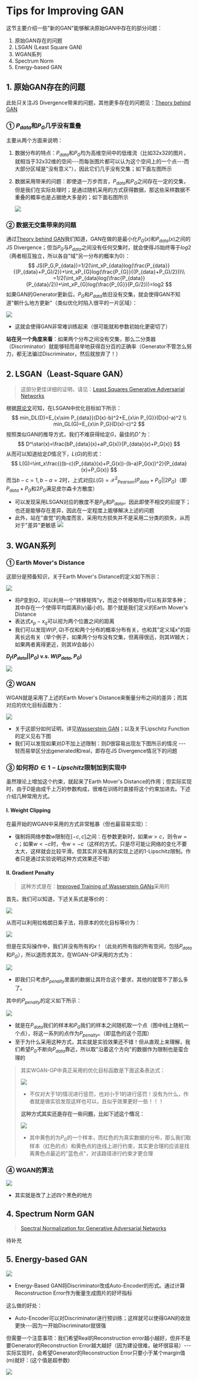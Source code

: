 # Tips for Improving GAN

这节主要介绍一些"新的GAN"能够解决原始GAN中存在的部分问题：

1. 原始GAN存在的问题
2. LSGAN (Least Square GAN)
3. WGAN系列
4. Spectrum Norm
5. Energy-based GAN

## 1. 原始GAN存在的问题

此处只关注JS Divergence带来的问题，其他更多存在的问题见：[Theory behind GAN](ch7_4.md)

### ① $P_{data}$和$P_G$几乎没有重叠 

主要从两个方面来说明：

1. 数据分布的特点：$P_{data}$和$P_G$均为高维空间中的低维流（比如32x32的图片，就相当于32x32维的空间---而每张图片都可以认为这个空间上的一个点---而大部分区域是"没有意义"），因此它们几乎没有交集；如下面左图所示

2. 数据采用带来的问题：即使退一万步而言，$P_{data}$和$P_{G}$之间存在一定的交集，但是我们在实际处理时；是通过随机采用的方式获得数据，那这些采样数据不重叠的概率也是占据绝大多是的；如下面右图所示

   ![](png/b1.png)

### ② 数据无交集带来的问题

通过[Theory behind GAN](./ch7_4.md)我们知道，GAN在做的是最小化$P_G(x)$和$P_{data}(x)$之间的JS Divergence；但当$P_G$与$P_{data}$之间没有任何交集时，就会使得JS始终等于$log2$（两者相互独立，所以各自"域"另一分布的概率为0）：
$$
JS(P_G,P_{data})=1/2(\int_xP_{data}log(\frac{P_{data}}{(P_{data}+P_G)/2})+\int_xP_{G}log(\frac{P_{G}}{(P_{data}+P_G)/2}))\\
=1/2(\int_xP_{data}log(\frac{P_{data}}{P_{data}/2})+\int_xP_{G}log(\frac{P_{G}}{P_G/2}))=log2
$$
如果GAN的Generator更新后，$P_{G}$和$P_{data}$依旧没有交集，就会使得GAN不知道"朝什么地方更新"（类似优化时陷入很平的一片区域）：

![](png/b2.png)

- 这就会使得GAN非常难训练起来（很可能就和参数初始化更密切了）

**站在另一个角度来看**：如果两个分布之间没有交集，那么二分类器（Discriminator）就能够轻而易举地获得百分百的正确率（Generator不管怎么努力，都无法骗过Discriminator，然后就放弃了！）

## 2. LSGAN（Least-Square GAN）

> 这部分更佳详细的证明，请见：[Least Squares Generative Adversarial Networks](https://arxiv.org/abs/1611.04076v2)

根据[原论文](https://arxiv.org/abs/1611.04076v2)可知，在LSGAN中优化目标如下所示：
$$
min_DL(D)=E_{x\sim P_{data}}(D(x)-b)^2+E_{x\in P_{G}}(D(x)-a)^2 \\
min_GL(G)=E_{x\in P_G}(D(x)-c)^2
$$
按照类似GAN的推导方式，我们不难获得给定$G$，最佳的$D^\star$为：
$$
D^\star(x)=\frac{bP_{data}(x)+aP_G(x)}{P_{data}(x)+P_G(x)}
$$
从而可以知道给定$D$情况下，$L(G)$的形式：
$$
L(G)=\int_x\frac{((b-c)(P_{data}(x)+P_G(x))-(b-a)P_G(x))^2}{P_{data}(x)+P_G(x)}
$$
而当$b-c=1,b-a=2$时，上式对应$L(G)=\mathcal{X^2}_{Pearson}(P_{data}+P_G||2P_G)$（即$P_{data}+P_G$和$2P_G$满足皮尔森卡方散度）

- 可以发现采用LSGAN对应的散度不是$P_G$和$P_{data}$，因此即使不相交的前提下；也还是能够存在差异，因此在一定程度上能够解决上述的问题
- 此外，站在"直觉"的角度而言，采用均方损失并不是采用二分类的损失，从而对于"差异"更敏感
  ![](png/b3.png)

## 3. WGAN系列

### ① Earth Mover's Distance

这部分是预备知识，关于Earth Mover's Distance的定义如下所示：

![](png/b4.png)

- 将$P$变到$Q$，可以利用一个"转移矩阵"$\gamma$，而这个转移矩阵$\gamma$可以有非常多种；其中存在一个使得平均距离$B(\gamma)$最小的。那个就是我们定义的Earth Mover's Distance
- 表达式$x_p-x_q$可以视为两个位置之间的距离
- 我们可以发现$W(P,Q)$不仅和两个分布的概率分布有关，也和其"定义域$x$"的距离长远有关（举个例子，如果两个分布没有交集，但离得很远，则其$W$越大；如果两者离得更近，则其$W$会越小）

**$D_f(P_{data}||P_G)$ v.s. $W(P_{data}, P_G)$**

![](png/b5.png)

### ② WGAN

WGAN就是采用了上述的Earth Mover's Distance来衡量分布之间的差异；而其对应的优化目标函数为：

![](png/b6.png)

- 关于这部分如何证明，详见[Wasserstein GAN](https://arxiv.org/abs/1701.07875)；以及关于Lipschitz Function的定义见右下图
- 我们可以发现如果对$D$不加上述限制：则$D$很容易出现左下图所示的情况 --- 轻而易举区分出generated和real，即存在JS Divergence情况下的问题

### ③ 如何将$D\in 1-Lipschitz$限制加到实现中

虽然理论上增加这个约束，就起来了Earth Mover's Distance的作用；但实际实现时，由于$D$是由成千上万的参数构成，很难在训练时直接将这个约束加进去。下述介绍几种常用方式。

#### I. Weight Clipping

在最开始的WGAN中采用的方式非常粗暴（但也最容易实现）：

- 强制将网络参数$w$限制在$[-c,c]$之间：在参数更新时，如果$w>c$，则令$w=c$；如果$w<-c$时，令$w=-c$（这样的方式，只是尽可能让网络的变化不要太大，这样就会比较平滑。但其实并没有真的实现上述的1-Lipschitz限制。作者只是通过实验说明这种方式效果还不错）

#### II. Gradient Penalty

> 这种方式是在：[Improved Training of Wasserstein GANs](https://arxiv.org/pdf/1704.00028.pdf)采用的

首先，我们可以知道，下述关系式是等价的：

![](png/b7.png)

从而可以利用拉格朗日乘子法，将原本的优化目标等价为：

![](png/b8.png)

但是在实际操作中，我们并没有所有的$x$！（此处的所有指的所有空间，包括$P_{data}$和$P_G$），所以退而求其次，在WGAN-GP采用的方式为：

![](png/b9.png)

- 即我们只考虑$P_{penalty}$里面的数据让其符合这个要求，其他的就管不了那么多了。

其中的$P_{penalty}$的定义如下所示：

![](png/b10.png)

- 就是在$P_{data}$我们的样本和$P_G$我们的样本之间随机取一个点（图中线上随机一个点），将这一系列的点作为$P_{penalty}$。（即蓝色的这个范围）
- 至于为什么采用这种方式，其实就是实验效果还不错！但从直观上来理解，我们希望$P_G$不断向$P_{data}$靠近，所以取"沿着这个方向"的数据作为限制也是蛮合理的

> 其实WGAN-GP中真正采用的优化目标函数是下面这条表达式：
>
> ![](png/b11.png)
>
> - 不仅对大于1的情况进行惩罚，也对小于1的进行惩罚！没有为什么，作者就是做实验发现这样也可以，且似乎效果更好一些！！！
>
> **这种方式其实还是存在一些问题，比如下述这个情况：**
>
> ![](png/b12.png)
>
> - 其中黄色的为$P_G$的一个样本，而红色的为真实数据的分布，那么我们取样本（红色的点）和黄色点的连线上进行约束，其实更合理的应该是找离黄色点最近的"蓝色点"，对该路径进行约束才更合理

### ④ WGAN的算法

![](png/b13.png)

- 其实就是改了上述四个黑色的地方

## 4. Spectrum Norm GAN 

> [Spectral Normalization for Generative Adversarial Networks](https://openreview.net/pdf?id=B1QRgziT-)

待补充

## 5. Energy-based GAN

![](png/b14.png)

- Energy-Based GAN将Discriminator改成Auto-Encoder的形式。通过计算Reconstruction Error作为衡量生成图片的好坏指标

这么做的好处：

- Auto-Encoder可以对Discriminator进行预训练；这样就可以使得GAN的收敛更快---因为一开始Discriminator就很强

但需要一个注意事项：我们希望Real的Reconstruction error越小越好，但并不是要Generator的Reconstruction Error越大越好（因为建设很难，破坏很容易）--- 实际实现时，会希望Generator的Reconstruction Error只要小于某个margin值(m)就好：(这个值是超参数)

![](png/b15.png)